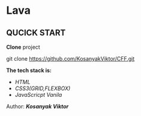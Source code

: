 Lava
================================================================================

QUCICK START 
--------------------------------------------------------------------------------
**Clone** project 

git clone https://github.com/KosanyakViktor/CFF.git

**The tech stack is:**
* *HTML*
* *CSS3(GRID,FLEXBOX)*
* *JavaScricpt Vanila* 

Author: ***Kosanyak Viktor***

